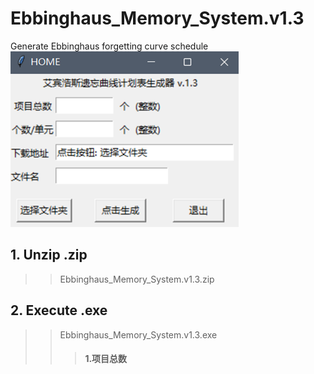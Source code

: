 # Ebbinghaus_Memory_System.v1.3
Generate Ebbinghaus forgetting curve schedule
![HOME.png](https://github.com/liushuqing506/Ebbinghaus_Memory_System.v1.3/blob/main/img/HOME.png)
## 1. Unzip .zip
>>Ebbinghaus_Memory_System.v1.3.zip
## 2. Execute .exe
>>Ebbinghaus_Memory_System.v1.3.exe
>>>#### 1.项目总数

